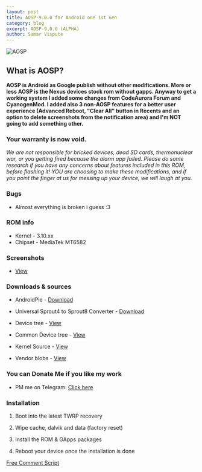 ```yaml
---
layout: post
title: AOSP-9.0.0 for Android one 1st Gen
category: blog
excerpt: AOSP-9.0.0 (ALPHA)
author: Samar Vispute
---
```


![AOSP](https://www.xda-developers.com/files/2018/08/Android-9-Pie-featured-blue-810x298_c.png)

## What is AOSP?
**AOSP is Android as Google publish without other modifications. More or less AOSP is the Nexus devices stock rom without gapps.
Anyway to get a working system I added some changes from CodeAurora Forum and CyanogenMod. I added also 3 non-AOSP features for a better user experience (Advanced Reboot, "Clear All" button in Recents and an option to delete screenshots from the notification area) and I'm NOT going to add something other.**

### Your warranty is now void.
_We are not responsible for bricked devices, dead SD cards, thermonuclear war, or you getting fired because the alarm app failed.
Please do some research if you have any concerns about features included in this ROM, before flashing it!
YOU are choosing to make these modifications, and if you point the finger at us for messing up your device, we will laugh at you._

### Bugs
* Almost everything is broken i guess :3

### ROM info
* Kernel - 3.10.xx
* Chipset - MediaTek MT6582

### Screenshots
* [View](https://drive.google.com/open?id=1iCX_EKvC_s-S3jvF2acSNY1vXqeB3OW0)

### Downloads & sources
* AndroidPie - [Download](https://www.androidfilehost.com/?fid=3700668719832237418)
* Universal Sprout4 to Sprout8 Converter - [Download](https://forum.xda-developers.com/crossdevice-dev/android-one-general/universal-sprout4-to-sprout8-sprout8-to-t3489646)

* Device tree - [View](https://github.com/SamarV-121/android_device_google_sprout4)
* Common Device tree - [View](https://github.com/SamarV-121/android_device_google_sprout-common)
* Kernel Source - [View](https://github.com/SamarV-121/android_kernel_mediatek_sprout)
* Vendor blobs - [View](https://github.com/SamarV-121/proprietary_vendor_google)

### You can Donate Me if you like my work
* PM me on Telegram: [Click here](https://web.telegram.org/#/im?p=@SamarV121)

### Installation
1) Boot into the latest TWRP recovery

2) Wipe cache, dalvik and data (factory reset)

3) Install the ROM & GApps packages

4) Reboot your device once the installation is done

<!-- Begin Comments JavaScript Code --><script type="text/javascript" async>function ajaxpath_5b504428f1cab(url){return window.location.href == '' ? url : url.replace('&s=','&s=' + escape(window.location.href));}(function(){document.write('<div id="fcs_div_5b504428f1cab"><a title="free comment script" href="http://www.freecommentscript.com">&nbsp;&nbsp;<b>Free HTML User Comments</b>...</a></div>');fcs_5b504428f1cab=document.createElement('script');fcs_5b504428f1cab.type="text/javascript";fcs_5b504428f1cab.src=ajaxpath_5b504428f1cab((document.location.protocol=="https:"?"https:":"http:")+"//www.freecommentscript.com/GetComments2.php?p=5b504428f1cab&s=#!5b504428f1cab");setTimeout("document.getElementById('fcs_div_5b504428f1cab').appendChild(fcs_5b504428f1cab)",1);})();</script><noscript><div><a href="http://www.freecommentscript.com" title="free html user comment box">Free Comment Script</a></div></noscript><!-- End Comments JavaScript Code -->

